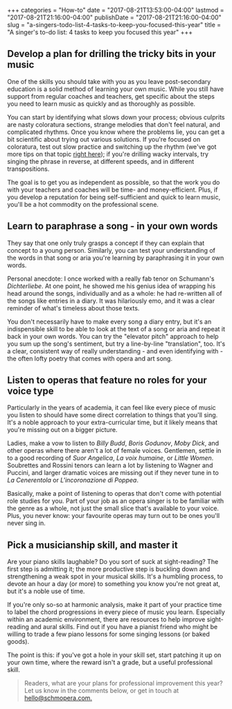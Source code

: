 +++
categories = "How-to"
date = "2017-08-21T13:53:00-04:00"
lastmod = "2017-08-21T21:16:00-04:00"
publishDate = "2017-08-21T21:16:00-04:00"
slug = "a-singers-todo-list-4-tasks-to-keep-you-focused-this-year"
title = "A singer&#039;s to-do list: 4 tasks to keep you focused this year"
+++

## Develop a plan for drilling the tricky bits in your music

One of the skills you should take with you as you leave post-secondary education is a solid method of learning your own music. While you still have support from regular coaches and teachers, get specific about the steps you need to learn music as quickly and as thoroughly as possible. 

You can start by identifying what slows down your process; obvious culprits are nasty coloratura sections, strange melodies that don't feel natural, and complicated rhythms. Once you know where the problems lie, you can get a bit scientific about trying out various solutions. If you're focused on coloratura, test out slow practice and switching up the rhythm (we've got more tips on that topic [right here](/4-tips-for-when-there-are-too-many-notes/)); if you're drilling wacky intervals, try singing the phrase in reverse, at different speeds, and in different transpositions.

The goal is to get you as independent as possible, so that the work you do with your teachers and coaches will be time- and money-efficient. Plus, if you develop a reputation for being self-sufficient and quick to learn music, you'll be a hot commodity on the professional scene.

## Learn to paraphrase a song - in your own words

They say that one only truly grasps a concept if they can explain that concept to a young person. Similarly, you can test your understanding of the words in that song or aria you're learning by paraphrasing it in your own words.

Personal anecdote: I once worked with a really fab tenor on Schumann's *Dichterliebe*. At one point, he showed me his genius idea of wrapping his head around the songs, individually and as a whole: he had re-written all of the songs like entries in a diary. It was hilariously emo, and it was a clear reminder of what's timeless about those texts.

You don't necessarily have to make every song a diary entry, but it's an indispensible skill to be able to look at the text of a song or aria and repeat it back in your own words. You can try the "elevator pitch" approach to help you sum up the song's sentiment, but try a line-by-line "translation", too. It's a clear, consistent way of really understanding - and even identifying with - the often lofty poetry that comes with opera and art song.

## Listen to operas that feature no roles for your voice type

Particularly in the years of academia, it can feel like every piece of music you listen to should have some direct correlation to things that you'll sing. It's a noble approach to your extra-curricular time, but it likely means that you're missing out on a bigger picture.

Ladies, make a vow to listen to *Billy Budd*, *Boris Godunov*, *Moby Dick*, and other operas where there aren't a lot of female voices. Gentlemen, settle in to a good recording of *Suor Angelica*, *La voix humaine*, or *Little Women*. Soubrettes and Rossini tenors can learn a lot by listening to Wagner and Puccini, and larger dramatic voices are missing out if they never tune in to *La Cenerentola* or *L'incoronazione di Poppea*.

Basically, make a point of listening to operas that don't come with potential role studies for you. Part of your job as an opera singer is to be familiar with the genre as a whole, not just the small slice that's available to your voice. Plus, you never know: your favourite operas may turn out to be ones you'll never sing in. 

## Pick a musicianship skill, and master it

Are your piano skills laughable? Do you sort of suck at sight-reading? The first step is admitting it; the more productive step is buckling down and strengthening a weak spot in your musical skills. It's a humbling process, to devote an hour a day (or more) to something you know you're not great at, but it's a noble use of time. 

If you're only so-so at harmonic analysis, make it part of your practice time to label the chord progressions in every piece of music you learn. Especially within an academic environment, there are resources to help improve sight-reading and aural skills. Find out if you have a pianist friend who might be willing to trade a few piano lessons for some singing lessons (or baked goods).

The point is this: if you've got a hole in your skill set, start patching it up on your own time, where the reward isn't a grade, but a useful professional skill. 

>Readers, what are your plans for professional improvement this year? Let us know in the comments below, or get in touch at [hello@schmopera.com.](mailto:hello@schmopera.com)
